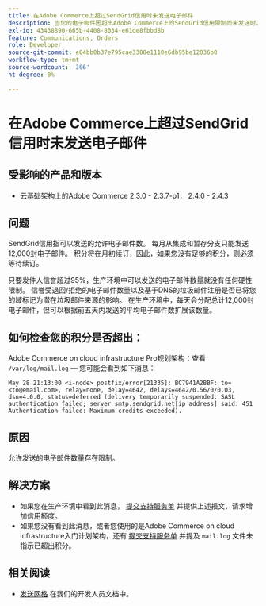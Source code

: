 ```yaml
---
title: 在Adobe Commerce上超过SendGrid信用时未发送电子邮件
description: 当您的电子邮件因超出Adobe Commerce上的SendGrid信用限制而未发送时，本文提供了一个解决方案。
exl-id: 43438890-665b-4408-8034-e61de8fbbd8b
feature: Communications, Orders
role: Developer
source-git-commit: e04bb0b37e795cae3380e1110e6db95be12036b0
workflow-type: tm+mt
source-wordcount: '306'
ht-degree: 0%

---
```


# 在Adobe Commerce上超过SendGrid信用时未发送电子邮件

## 受影响的产品和版本

* 云基础架构上的Adobe Commerce 2.3.0 - 2.3.7-p1， 2.4.0 - 2.4.3

## 问题

SendGrid信用指可以发送的允许电子邮件数。 每月从集成和暂存分支只能发送12,000封电子邮件。 积分将在月初续订，因此，如果您没有足够的积分，则必须等待续订。

只要发件人信誉超过95%，生产环境中可以发送的电子邮件数量就没有任何硬性限制。 信誉受退回/拒绝的电子邮件数量以及基于DNS的垃圾邮件注册是否已将您的域标记为潜在垃圾邮件来源的影响。 在生产环境中，每天会分配总计12,000封电子邮件，但可以根据前五天内发送的平均电子邮件数扩展该数量。

## 如何检查您的积分是否超出：

Adobe Commerce on cloud infrastructure Pro规划架构：查看 `/var/log/mail.log`  — 您可能会看到如下消息：

`May 28 21:13:00 <i-node> postfix/error[21335]: BC7941A2BBF: to=<to@email.com>, relay=none, delay=4642, delays=4642/0.56/0/0.03, dsn=4.0.0, status=deferred (delivery temporarily suspended: SASL authentication failed; server smtp.sendgrid.net[ip address] said: 451 Authentication failed: Maximum credits exceeded).`

## 原因

允许发送的电子邮件数量存在限制。

## 解决方案

* 如果您在生产环境中看到此消息， [提交支持服务单](/help/help-center-guide/help-center/magento-help-center-user-guide.md#submit-ticket) 并提供上述报文，请求增加信用额度。
* 如果您没有看到此消息，或者您使用的是Adobe Commerce on cloud infrastructure入门计划架构，还有 [提交支持服务单](/help/help-center-guide/help-center/magento-help-center-user-guide.md#submit-ticket) 并提及 `mail.log` 文件未指示已超出积分。

## 相关阅读

* [发送网格](https://devdocs.magento.com/cloud/project/sendgrid.html) 在我们的开发人员文档中。
